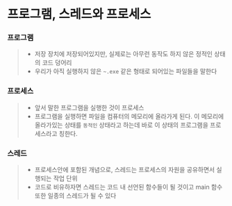 # 프로그램, 스레드와 프로세스

### 프로그램
> - 저장 장치에 저장되어있지만, 실제로는 아무런 동작도 하지 않은 정적인 상태의 코드 덩어리 </br>
> - 우리가 아직 실행하지 않은 `~.exe` 같은 형태로 되어있는 파일들을 말한다


### 프로세스
> - 앞서 말한 프로그램을 실행한 것이 프로세스
> - 프로그램을 실행하면 파일을 컴퓨터의 메모리에 올라가게 된다. 이 메모리에 올라가있는 상태를 `동적인` 상태라고 하는데 바로 이 상태의 프로그램을 프로세스라고 칭한다.


### 스레드
> - 프로세스안에 포함된 개념으로, 스레드는 프로세스의 자원을 공유하면서 실행되는 작업 단위
> - 코드로 비유하자면 스레드는 코드 내 선언된 함수들이 될 것이고 main 함수 또한 일종의 스레드가 될 수 있다
